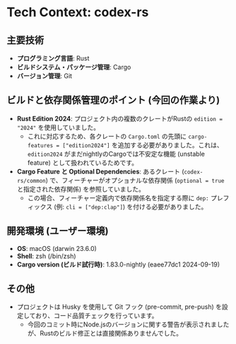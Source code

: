 # Tech Context: codex-rs

## 主要技術

- **プログラミング言語**: Rust
- **ビルドシステム・パッケージ管理**: Cargo
- **バージョン管理**: Git

## ビルドと依存関係管理のポイント (今回の作業より)

- **Rust Edition 2024**: プロジェクト内の複数のクレートがRustの `edition = "2024"` を使用していました。
  - これに対応するため、各クレートの `Cargo.toml` の先頭に `cargo-features = ["edition2024"]` を追加する必要がありました。これは、`edition2024` がまだnightlyのCargoでは不安定な機能 (unstable feature) として扱われているためです。
- **Cargo Feature と Optional Dependencies**: あるクレート (`codex-rs/common`) で、フィーチャーがオプショナルな依存関係 (`optional = true` と指定された依存関係) を参照していました。
  - この場合、フィーチャー定義内で依存関係名を指定する際に `dep:` プレフィックス (例: `cli = ["dep:clap"]`) を付ける必要がありました。

## 開発環境 (ユーザー環境)

- **OS**: macOS (darwin 23.6.0)
- **Shell**: zsh (/bin/zsh)
- **Cargo version (ビルド試行時)**: 1.83.0-nightly (eaee77dc1 2024-09-19)

## その他

- プロジェクトは Husky を使用して Git フック (pre-commit, pre-push) を設定しており、コード品質チェックを行っています。
  - 今回のコミット時にNode.jsのバージョンに関する警告が表示されましたが、Rustのビルド修正とは直接関係ありませんでした。
